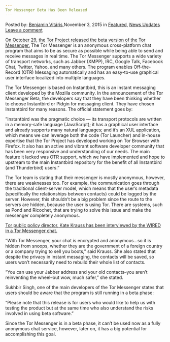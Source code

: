 ```yaml
---
Tor Messenger Beta Has Been Released
---
```

<article class="post-listing post-11922 post type-post status-publish format-standard has-post-thumbnail hentry category-deepdot-news category-news-updates tag-beta tag-messenger tag-released tag-tor">
<div class="post-inner">
<span>Posted by: <a href="https://www.deepdotweb.com/author/benjaminvi/" title="">Benjamin Vitáris </a></span>
<span>November 3, 2015</span>
<span>in <a href="https://www.deepdotweb.com/category/deepdot-news/" rel="category tag">Featured</a>, <a href="https://www.deepdotweb.com/category/news-updates/" rel="category tag">News Updates</a></span>
<span><a href="https://www.deepdotweb.com/2015/11/03/tor-messenger-beta-has-been-released/#respond">Leave a comment</a></span>
</p>
<div class="clear"></div>
<div class="entry">
<p><a href="https://blog.torproject.org/blog/tor-messenger-beta-chat-over-tor-easily">On October 29, the Tor Project released the beta version of the Tor Messenger.</a> The Tor Messenger is an anonymous cross-platform chat program that aims to be as secure as possible while being able to send and receive messages in real time. The Tor Messenger supports a wide variety of transport networks, such as Jabber (XMPP), IRC, Google Talk, Facebook Chat, Twitter, Yahoo, and many others. The program enables Off-the-Record (OTR) Messaging automatically and has an easy-to-use graphical user interface localized into multiple languages.</p>
<p>The Tor Messenger is based on Instantbird, this is an instant messaging client developed by the Mozilla community. In the announcement of the Tor Messenger Beta, the developers say that they have been thinking whether to choose Instantbird or Pidgin for messaging client. They have chosen Instantbird for many reasons. The official statement goes by:</p>
<p>”Instantbird was the pragmatic choice &#8212; its transport protocols are written in a memory-safe language (JavaScript); it has a graphical user interface and already supports many natural languages; and it&#8217;s an XUL application, which means we can leverage both the code (Tor Launcher) and in-house expertise that the Tor Project has developed working on Tor Browser with Firefox. It also has an active and vibrant software developer community that has been very responsive and understanding of our needs. The main feature it lacked was OTR support, which we have implemented and hope to upstream to the main Instantbird repository for the benefit of all Instantbird (and Thunderbird) users.”</p>
<p>The Tor team is stating that their messenger is mostly anonymous, however, there are weaknesses too. For example, the communication goes through the traditional client-server model, which means that the user’s metadata (specifically the relationships between contacts) could be logged by the server. However, this shouldn’t be a big problem since the route to the servers are hidden, because the user is using Tor. There are systems, such as Pond and Ricochet, that are trying to solve this issue and make the messenger completely anonymous.</p>
<p><a href="http://www.wired.com/2015/10/tor-just-launched-the-easiest-app-yet-for-anonymous-encrypted-im/">Tor public policy director, Kate Krauss has been interviewed by the WIRED in a Tor Messenger chat.</a></p>
<p>”With Tor Messenger, your chat is encrypted and anonymous…so it is hidden from snoops, whether they are the government of a foreign country or a company trying to sell you boots,” said Krauss. She also stated that despite the privacy in instant messaging, the contacts will be saved, so users won’t necessarily need to rebuild their whole list of contacts.</p>
<p>“You can use your Jabber address and your old contacts–you aren’t reinventing the wheel–but wow, much safer,” she stated.</p>
<p>Sukhbir Singh, one of the main developers of the Tor Messenger states that users should be aware that the program is still running in a beta phase:</p>
<p>“Please note that this release is for users who would like to help us with testing the product but at the same time who also understand the risks involved in using beta software.”</p>
<p>Since the Tor Messenger is in a beta phase, it can’t be used now as a fully anonymous chat service, however, later on, it has a big potential for accomplishing this goal.</p>
</div>
<span style="display:none"><a href="https://www.deepdotweb.com/tag/beta/" rel="tag">beta</a> <a href="https://www.deepdotweb.com/tag/messenger/" rel="tag">messenger</a> <a href="https://www.deepdotweb.com/tag/released/" rel="tag">released</a> <a href="https://www.deepdotweb.com/tag/tor/" rel="tag">tor</a></span> <span style="display:none" class="updated">2015-11-03</span>
<div style="display:none" class="vcard author" itemprop="author" itemscope itemtype="http://schema.org/Person"><strong class="fn" itemprop="name"><a href="https://www.deepdotweb.com/author/benjaminvi/" title="Posts by Benjamin Vitáris" rel="author">Benjamin Vitáris</a></strong></div>
</div>
</article>

